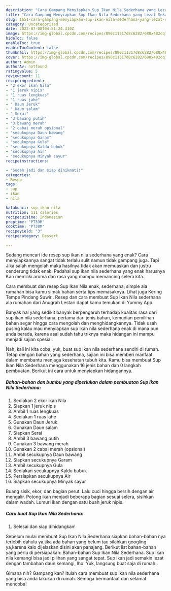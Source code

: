 ```yaml
---
description: "Cara Gampang Menyiapkan Sup Ikan Nila Sederhana yang Lezat Sekali"
title: "Cara Gampang Menyiapkan Sup Ikan Nila Sederhana yang Lezat Sekali"
slug: 1651-cara-gampang-menyiapkan-sup-ikan-nila-sederhana-yang-lezat-sekali
category: Uncategorized
date: 2022-07-08T04:51:24.310Z
image: https://img-global.cpcdn.com/recipes/890c11317d8c6282/680x482cq70/sup-ikan-nila-sederhana-foto-resep-utama.jpg
hideToc: false
enableToc: true
enableTocContent: false
thumbnail: https://img-global.cpcdn.com/recipes/890c11317d8c6282/680x482cq70/sup-ikan-nila-sederhana-foto-resep-utama.jpg
cover: https://img-global.cpcdn.com/recipes/890c11317d8c6282/680x482cq70/sup-ikan-nila-sederhana-foto-resep-utama.jpg
author: Admin
authorAv: notfound
ratingvalue: 5
reviewcount: 11
recipeingredient:
- "2 ekor ikan Nila"
- "1 jeruk nipis"
- "1 ruas lengkuas"
- "1 ruas jahe"
- " Daun Jeruk"
- " Daun salam"
- " Serai"
- "3 bawang putih"
- "3 bawang merah"
- "2 cabai merah opsional"
- "secukupnya Daun bawang"
- "secukupnya Garam"
- "secukupnya Gula"
- "secukupnya Kaldu bubuk"
- "secukupnya Air"
- "secukupnya Minyak sayur"
recipeinstructions:

- "Sudah jadi dan siap dinikmati!"
categories:
- Resep
tags:
- sup
- ikan
- nila

katakunci: sup ikan nila 
nutrition: 111 calories
recipecuisine: Indonesian
preptime: "PT39M"
cooktime: "PT38M"
recipeyield: "3"
recipecategory: Dessert

---
```



Sedang mencari ide resep sup ikan nila sederhana yang enak? Cara menyiapkannya sangat tidak terlalu sulit namun tidak gampang juga. Tapi Jika salah mengolah maka hasilnya tidak akan memuaskan dan justru cenderung tidak enak. Padahal sup ikan nila sederhana yang enak harusnya Kan memiliki aroma dan rasa yang mampu memancing selera kita.


Cara membuat dan resep Sup Ikan Nila enak, sederhana, simple ala rumahan bisa kamu simak bahan serta tips memasaknya. Lihat juga Kering Tempe Pindang Suwir.. Resep dan cara membuat Sup Ikan Nila sederhana ala rumahan dari Anugrah Lestari dapat kamu temukan di Yummy App.

Banyak hal yang sedikit banyak berpengaruh terhadap kualitas rasa dari sup ikan nila sederhana, pertama dari jenis bahan, kemudian pemilihan bahan segar hingga cara mengolah dan menghidangkannya. Tidak usah pusing kalau mau menyiapkan sup ikan nila sederhana enak di mana pun anda berada, karena asal sudah tahu triknya maka hidangan ini mampu menjadi sajian spesial.


Nah, kali ini kita coba, yuk, buat sup ikan nila sederhana sendiri di rumah. Tetap dengan bahan yang sederhana, sajian ini bisa memberi manfaat dalam membantu menjaga kesehatan tubuh kita. Kamu bisa membuat Sup Ikan Nila Sederhana menggunakan 16 jenis bahan dan 0 langkah pembuatan. Berikut ini cara untuk menyiapkan hidangannya.

<!--inarticleads1-->

##### Bahan-bahan dan bumbu yang diperlukan dalam pembuatan Sup Ikan Nila Sederhana:

1. Sediakan 2 ekor ikan Nila
1. Siapkan 1 jeruk nipis
1. Ambil 1 ruas lengkuas
1. Sediakan 1 ruas jahe
1. Gunakan  Daun Jeruk
1. Gunakan  Daun salam
1. Siapkan  Serai
1. Ambil 3 bawang putih
1. Gunakan 3 bawang merah
1. Gunakan 2 cabai merah (opsional)
1. Ambil secukupnya Daun bawang
1. Siapkan secukupnya Garam
1. Ambil secukupnya Gula
1. Sediakan secukupnya Kaldu bubuk
1. Persiapkan secukupnya Air
1. Siapkan secukupnya Minyak sayur


Buang sisik, ekor, dan bagian perut. Lalu cuci hingga bersih dengan air mengalir. Potong ikan menjadi beberapa bagian sesuai selera, sisihkan dalam wadah. Lumuri ikan dengan satu buah jeruk nipis. 

<!--inarticleads2-->

##### Cara buat Sup Ikan Nila Sederhana:


1. Selesai dan siap dihidangkan!

Sebelum mulai membuat Sup Ikan Nila Sederhana siapkan bahan-bahan nya terlebih dahulu ya,jika ada bahan yang belum tau silahkan googling ya,karena kalo dijelaskan disini akan panajang. Berikut list bahan-bahan yang perlu di persiapakan: Bahan-bahan Sup Ikan Nila Sederhana. Sup ikan nila kemangi bisa jadi pilihan yang sangat tepat. Sup ikan jadi semakin lezat dengan tambahan daun kemangi, lho. Yuk, langsung buat saja di rumah.. 

Gimana nih? Gampang kan? Itulah cara membuat sup ikan nila sederhana yang bisa anda lakukan di rumah. Semoga bermanfaat dan selamat mencoba!
